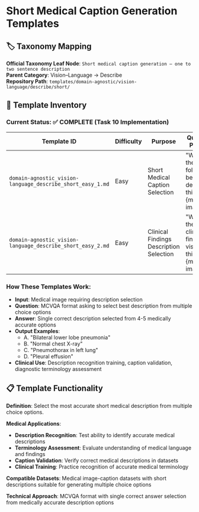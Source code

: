 # Short Medical Caption Generation Templates

## 🏷️ Taxonomy Mapping
**Official Taxonomy Leaf Node**: `Short medical caption generation — one to two sentence description`  
**Parent Category**: Vision–Language → Describe  
**Repository Path**: `templates/domain-agnostic/vision-language/describe/short/`

## 📁 Template Inventory

### **Current Status: ✅ COMPLETE (Task 10 Implementation)**

| Template ID | Difficulty | Purpose | Question Pattern | Status |
|-------------|------------|---------|------------------|---------|
| `domain-agnostic_vision-language_describe_short_easy_1.md` | Easy | Short Medical Caption Selection | "Which of the following best describes this {modality} image?" | ✅ **Implemented** |
| `domain-agnostic_vision-language_describe_short_easy_2.md` | Easy | Clinical Findings Description Selection | "What are the key clinical findings visible in this {modality} image?" | ✅ **Implemented** |

### **How These Templates Work**:
- **Input**: Medical image requiring description selection
- **Question**: MCVQA format asking to select best description from multiple choice options
- **Answer**: Single correct description selected from 4-5 medically accurate options
- **Output Examples**: 
  - A. "Bilateral lower lobe pneumonia"
  - B. "Normal chest X-ray"
  - C. "Pneumothorax in left lung"
  - D. "Pleural effusion"
- **Clinical Use**: Description recognition training, caption validation, diagnostic terminology assessment

## 📋 Template Functionality

**Definition**: Select the most accurate short medical description from multiple choice options.

**Medical Applications**:
- **Description Recognition**: Test ability to identify accurate medical descriptions
- **Terminology Assessment**: Evaluate understanding of medical language and findings
- **Caption Validation**: Verify correct medical descriptions in datasets
- **Clinical Training**: Practice recognition of accurate medical terminology

**Compatible Datasets**: Medical image-caption datasets with short descriptions suitable for generating multiple choice options

**Technical Approach**: MCVQA format with single correct answer selection from medically accurate description options
